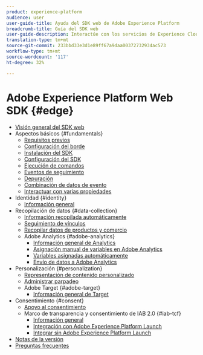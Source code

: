```yaml
---
product: experience-platform
audience: user
user-guide-title: Ayuda del SDK web de Adobe Experience Platform
breadcrumb-title: Guía del SDK web
user-guide-description: Interactúe con los servicios de Experience Cloud a través de la red perimetral.
translation-type: tm+mt
source-git-commit: 233bbd33e3d1e89ff67a9daa00372732934ac573
workflow-type: tm+mt
source-wordcount: '117'
ht-degree: 32%

---
```



# Adobe Experience Platform Web SDK {#edge}

* [Visión general del SDK web](home.md)
* Aspectos básicos {#fundamentals}
   * [Requisitos previos](fundamentals/prerequisite.md)
   * [Configuración del borde](fundamentals/edge-configuration.md)
   * [Instalación del SDK](fundamentals/installing-the-sdk.md)
   * [Configuración del SDK](fundamentals/configuring-the-sdk.md)
   * [Ejecución de comandos](fundamentals/executing-commands.md)
   * [Eventos de seguimiento](fundamentals/tracking-events.md)
   * [Depuración](fundamentals/debugging.md)
   * [Combinación de datos de evento](fundamentals/merging-event-data.md)
   * [Interactuar con varias propiedades](fundamentals/interacting-with-multiple-properties.md)
* Identidad {#identity}
   * [Información general](identity/overview.md)
* Recopilación de datos {#data-collection}
   * [Información recopilada automáticamente](data-collection/automatic-information.md)
   * [Seguimiento de vínculos](data-collection/track-links.md)
   * [Recopilar datos de productos y comercio](data-collection/collect-commerce-data.md)
   * Adobe Analytics {#adobe-analytics}
      * [Información general de Analytics](data-collection/adobe-analytics/analytics-overview.md)
      * [Asignación manual de variables en Adobe Analytics](data-collection/adobe-analytics/manually-mapping-variables.md)
      * [Variables asignadas automáticamente](data-collection/adobe-analytics/automatically-mapped-vars.md)
      * [Envío de datos a Adobe Analytics](data-collection/adobe-analytics/sending-data-to-analytics.md)
* Personalización {#personalization}
   * [Representación de contenido personalizado](personalization/rendering-personalization-content.md)
   * [Administrar parpadeo](personalization/manage-flicker.md)
   * Adobe Target {#adobe-target}
      * [Información general de Target](personalization/adobe-target/target-overview.md)
* Consentimiento {#consent}
   * [Apoyo al consentimiento](consent/supporting-consent.md)
   * Marco de transparencia y consentimiento de IAB 2.0 {#iab-tcf}
      * [Información general](consent/iab-tcf/overview.md)
      * [Integración con Adobe Experience Platform Launch](consent/iab-tcf/with-launch.md)
      * [Integrar sin Adobe Experience Platform Launch](consent/iab-tcf/without-launch.md)
* [Notas de la versión](release-notes.md)
* [Preguntas frecuentes](web-sdk-faq.md)
